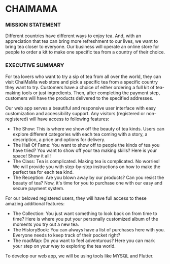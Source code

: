 # CHAIMAMA

### MISSION STATEMENT

Different countries have different ways to enjoy tea. And, with an appreciation that tea can bring more refreshment to our lives, we want to bring tea closer to everyone. Our business will operate an online store for people to order a kit to make one specific tea from a country of their choice.

### EXECUTIVE SUMMARY

For tea lovers who want to try a sip of tea from all over the world, they can visit ChaiMaMa web store and pick a specific tea from a specific country they want to try. Customers have a choice of either ordering a full kit of tea-making tools or just ingredients. Then, after completing the payment step, customers will have the products delivered to the specified addresses. 

Our web app serves a beautiful and responsive user interface with easy customization and accessibility support. Any visitors (registered or non-registered) will have access to following features:
- The Show: This is where we show off the beauty of tea kinds. Users can explore different categories with each tea coming with a story, a description, a price and options for delivery.
- The Hall Of Fame: You want to show off to people the kinds of tea you have tried? You want to show off your tea making skills? Here is your space! Show it all!
- The Class: Tea is complicated. Making tea is complicated. No worries! We will provide you with step-by-step instructions on how to make the perfect tea for each tea kind.
- The Reception: Are you blown away by our products? Can you resist the beauty of tea? Now, it's time for you to purchase one with our easy and secure payment system.

For our beloved registered users, they will have full access to these amazing additional features:
- The Collection: You just want something to look back on from time to time? Here is where you put your personally customized album of the moments you try out a new tea.
- The HistoryBook: You can always have a list of purchases here with you. Everyone needs to keep track of their pocket right?
- The roadMap: Do you want to feel adventurous? Here you can mark your step on your way to exploring the tea world.

To develop our web app, we will be using tools like MYSQL and Flutter. 
